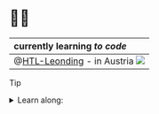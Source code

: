 <!-- https://github.com/IxI-Enki/IxI-Enki/README.md    ==    Profile Page                  -->
# 🤘🏻 
   | currently learning ***to code***                                                        | 
   | :-------------------------------------------------------------------------------------- |   
   | @[HTL-Leonding](www.htl-leonding.at) - in Austria ![](https://flagcdn.com/16x12/at.png) | 
 
> [!TIP]
> <details>  
>   <summary>Learn along:</summary>  
>   <!--  Links to the different coding language's and plattforms libraries.  -->  
>   
> ⚙ Shell (zsh/bash)  [LINK]()  
> ⚙ Batchfiles   [LINK]()  
> ⚙ C  [LINK]()  
> ⚙ C++  [LINK]()  
> ⚙ C#  [LINK]()  
> ⚙ html  [LINK]()  
> ⚙ CSS  [LINK]()  
> ⚙ SQL  [LINK]()  
> ⚙ GitHub  [LINK]()
>  
>   <!--  add further new expiriences here  -->  
> </details>  
